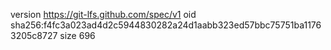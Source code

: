 version https://git-lfs.github.com/spec/v1
oid sha256:f4fc3a023ad4d2c5944830282a24d1aabb323ed57bbc75751ba11763205c8727
size 696
